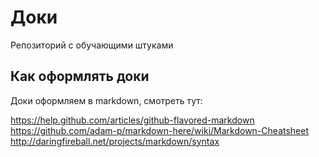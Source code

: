 Доки
====

Репозиторий с обучающими штуками

Как оформлять доки
------------------

Доки оформляем в markdown, смотреть тут:

https://help.github.com/articles/github-flavored-markdown
https://github.com/adam-p/markdown-here/wiki/Markdown-Cheatsheet
http://daringfireball.net/projects/markdown/syntax
